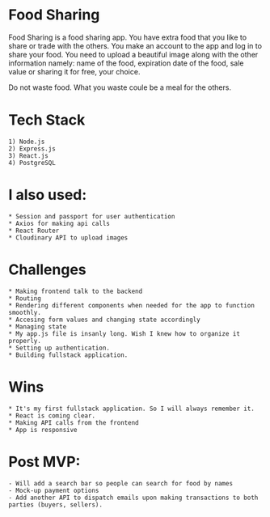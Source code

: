 # Food Sharing

Food Sharing is a food sharing app. You have extra food that you like to share or trade with
the others. You make an account to the app and log in to share your food. You need to upload 
a beautiful image along with the other information namely: name of the food, expiration date 
of the food, sale value or sharing it for free, your choice. 

Do not waste food. What you waste coule be a meal for the others.

# Tech Stack
    1) Node.js
    2) Express.js
    3) React.js
    4) PostgreSQL

# I also used:
    * Session and passport for user authentication
    * Axios for making api calls
    * React Router
    * Cloudinary API to upload images
# Challenges
    * Making frontend talk to the backend
    * Routing 
    * Rendering different components when needed for the app to function smoothly.
    * Accesing form values and changing state accordingly
    * Managing state
    * My app.js file is insanly long. Wish I knew how to organize it properly.
    * Setting up authentication.
    * Building fullstack application.

# Wins     
    * It's my first fullstack application. So I will always remember it.
    * React is coming clear.
    * Making API calls from the frontend
    * App is responsive

# Post MVP:
    - Will add a search bar so people can search for food by names
    - Mock-up payment options
    - Add another API to dispatch emails upon making transactions to both parties (buyers, sellers).



